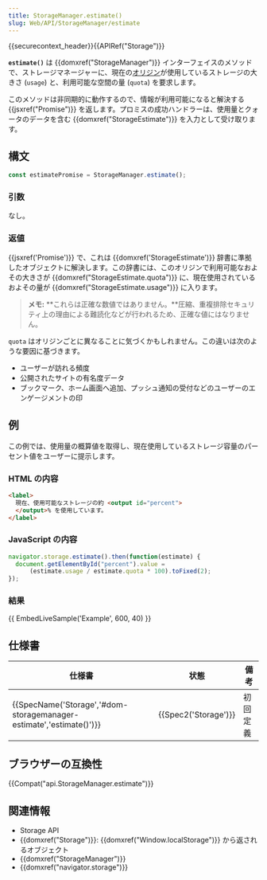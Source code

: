 ```yaml
---
title: StorageManager.estimate()
slug: Web/API/StorageManager/estimate
---
```


{{securecontext_header}}{{APIRef("Storage")}}

**`estimate()`** は {{domxref("StorageManager")}} インターフェイスのメソッドで、ストレージマネージャーに、現在の[オリジン](/ja/docs/Glossary/Same-origin_policy)が使用しているストレージの大きさ (`usage`) と、利用可能な空間の量 (`quota`) を要求します。

このメソッドは非同期的に動作するので、情報が利用可能になると解決する {{jsxref("Promise")}} を返します。プロミスの成功ハンドラーは、使用量とクォータのデータを含む {{domxref("StorageEstimate")}} を入力として受け取ります。

## 構文

```js
const estimatePromise = StorageManager.estimate();
```

### 引数

なし。

### 返値

{{jsxref('Promise')}} で、これは {{domxref('StorageEstimate')}} 辞書に準拠したオブジェクトに解決します。この辞書には、このオリジンで利用可能なおよその大きさが {{domxref("StorageEstimate.quota")}} に、現在使用されているおよその量が {{domxref("StorageEstimate.usage")}} に入ります。

> **メモ:** **これらは正確な数値ではありません。**圧縮、重複排除セキュリティ上の理由による難読化などが行われるため、正確な値にはなりません。

`quota` はオリジンごとに異なることに気づくかもしれません。この違いは次のような要因に基づきます。

- ユーザーが訪れる頻度
- 公開されたサイトの有名度データ
- ブックマーク、ホーム画面へ追加、プッシュ通知の受付などのユーザーのエンゲージメントの印

## 例

この例では、使用量の概算値を取得し、現在使用しているストレージ容量のパーセント値をユーザーに提示します。

### HTML の内容

```html
<label>
  現在、使用可能なストレージの約 <output id="percent">
  </output>% を使用しています。
</label>
```

### JavaScript の内容

```js
navigator.storage.estimate().then(function(estimate) {
  document.getElementById("percent").value =
      (estimate.usage / estimate.quota * 100).toFixed(2);
});
```

### 結果

{{ EmbedLiveSample('Example', 600, 40) }}

## 仕様書

| 仕様書                                                                                   | 状態                         | 備考     |
| ---------------------------------------------------------------------------------------- | ---------------------------- | -------- |
| {{SpecName('Storage','#dom-storagemanager-estimate','estimate()')}} | {{Spec2('Storage')}} | 初回定義 |

## ブラウザーの互換性

{{Compat("api.StorageManager.estimate")}}

## 関連情報

- Storage API
- {{domxref("Storage")}}: {{domxref("Window.localStorage")}} から返されるオブジェクト
- {{domxref("StorageManager")}}
- {{domxref("navigator.storage")}}
